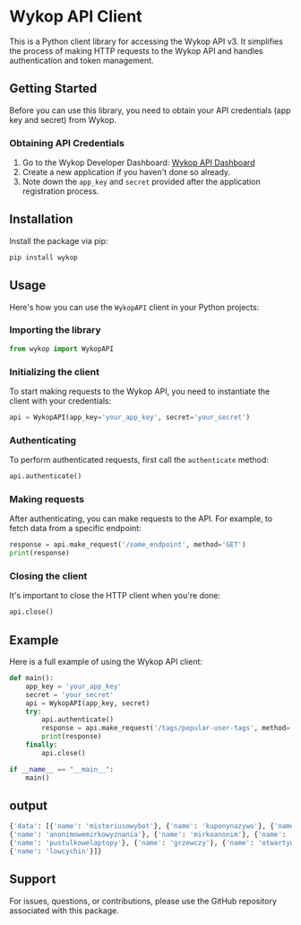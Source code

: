 # Wykop API Client

This is a Python client library for accessing the Wykop API v3. It simplifies the process of making HTTP requests to the Wykop API and handles authentication and token management.

## Getting Started

Before you can use this library, you need to obtain your API credentials (app key and secret) from Wykop.

### Obtaining API Credentials

1. Go to the Wykop Developer Dashboard: [Wykop API Dashboard](https://dev.wykop.pl/dashboard/app)
2. Create a new application if you haven't done so already.
3. Note down the `app_key` and `secret` provided after the application registration process.

## Installation

Install the package via pip:

```bash
pip install wykop
```

## Usage

Here's how you can use the `WykopAPI` client in your Python projects:

### Importing the library

```python
from wykop import WykopAPI
```

### Initializing the client

To start making requests to the Wykop API, you need to instantiate the client with your credentials:

```python
api = WykopAPI(app_key='your_app_key', secret='your_secret')
```

### Authenticating

To perform authenticated requests, first call the `authenticate` method:

```python
api.authenticate()
```

### Making requests

After authenticating, you can make requests to the API. For example, to fetch data from a specific endpoint:

```python
response = api.make_request('/some_endpoint', method='GET')
print(response)
```

### Closing the client

It's important to close the HTTP client when you're done:

```python
api.close()
```

## Example

Here is a full example of using the Wykop API client:

```python
def main():
    app_key = 'your_app_key'
    secret = 'your_secret'
    api = WykopAPI(app_key, secret)
    try:
        api.authenticate()
        response = api.make_request('/tags/popular-user-tags', method='GET')
        print(response)
    finally:
        api.close()

if __name__ == "__main__":
    main()
```


## output
```bash
{'data': [{'name': 'misteriusowybot'}, {'name': 'kuponynazywo'}, {'name': 'gearbestkupony'},
{'name': 'anonimowemirkowyznania'}, {'name': 'mirkoanonim'}, {'name': 'chinskacebulakupony'},
{'name': 'pustulkowelaptopy'}, {'name': 'grzewczy'}, {'name': 'otwartywykopmobilny'}, 
{'name': 'lowcychin'}]}
```
## Support

For issues, questions, or contributions, please use the GitHub repository associated with this package.

